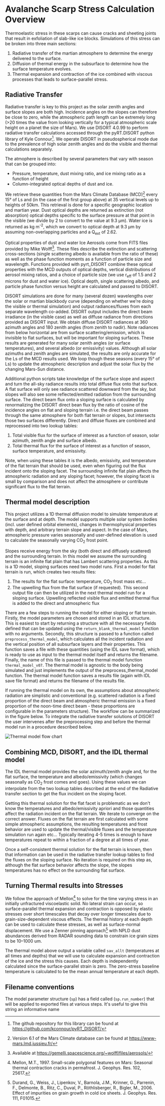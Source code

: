 # Avalanche Scarp Stress Calculation Overview
Thermoelastic stress in these scarps can cause cracks and sheeting joints that result in exfoliation of slab-like ice blocks. Simulations of this stress can be broken into three main sections:
1. Radiative transfer of the martian atmosphere to determine the energy delivered to the surface.
2. Diffusion of thermal energy in the subsurface to determine how the surface temperature evolves.
3. Thermal expansion and contraction of the ice combined with viscous processes that leads to surface-parallel stress.


## Radiative Transfer
Radiative transfer is key to this project as the solar zenith angles and surface slopes are both high. Incidence angles on the slopes can therefore be close to zero, while the atmospheric path length can be extremely long (>20 times the value from looking vertically for a typical atmospheric scale height on a planet the size of Mars). We use DISORT 4.0.99 to perform radiative transfer calculations accessed through the pyRT.DISORT python library of Kyle Connour[^pyrt]. We operate DISORT in pseudospherical mode due to the prevalence of high solar zenith angles and do the visible and thermal calculations separately. 

[^pyrt]: The github repository for this library can be found at https://github.com/kconnour/pyRT_DISORT/

The atmophere is described by several parameters that vary with season that can be grouped into:
* Pressure, temperature, dust mixing ratio, and ice mixing ratio as a function of height
* Column-integrated optical depths of dust and ice.

We retrieve these quantities from the Mars Climate Database (MCD)[^mcd] every 15° of Ls and (in the case of the first group above) at 35 vertical levels up to heights of 50km. This retrieval is done for a specific geographic location and martian year. Dust optical depths are returned as extinction (not absorption) optical depths specific to the surface pressure at that point in the visible (we divide by 2 to convert to the value at 9.3 &mu;m). Water ice is returned as kg m<sup>-2</sup>, which we convert to optical depth at 9.3 &mu;m by assuming non-overlapping particles and a Q<sub>ext</sub> of 2.62.

[^mcd]: Version 6.1 of the Mars Climate database can be found at https://www-mars.lmd.jussieu.fr/ 

Optical properties of dust and water Ice Aerosols come from FITS files provided by Mike Wolff[^wolff_aerosols].  These files describe the extinction and scattering cross-sections (single scattering albedo is available from the ratio of these) as well as the phase function moments as a function of particle size and wavelength. Functions provided with pyrt_DISORT combine these optical properties with the MCD outputs of optical depths, vertical distributions of aerosol mixing ratios, and a choice of particle size (we use r<sub>eff</sub> of 1.5 and 2 microns for dust and water ice). Optical depth, single scattering albedo, and particle phase function versus height are calculated and passed to DISORT.

[^wolff_aerosols]: Available at https://gemelli.spacescience.org/~wolff/files/aerosols/

DISORT simulations are done for many (several dozen) wavelengths over the solar or martian blackbody curve (depending on whether we're doing the visible or thermal simulation) and output radiances/fluxes from each separate wavelength co-added. DISORT output includes the direct beam irradiance (in the visible case) as well as diffuse radiance from directions provided as DISORT input. We obtain diffuse DISORT radiances at 360 azimuth angles and 180 zenith angles (from zenith to nadir). Note radiances from below horizontal are from surface scattering/emission, which is invisible to flat surfaces, but will be important for sloping surfaces. These results are generated for many solar zenith angles (or surface temperatures), and several albedo (or emissivity) values. Although all solar azimuths and zenith angles are simulated, the results are only accurate for the Ls of the MCD results used. We loop though these seasons (every 15° of Ls) to update the atmospheric description and adjust the solar flux by the changing Mars-Sun distance. 

Additional python scripts take knowledge of the surface slope and aspect and turn the all-sky radiance results into total diffuse flux onto that surface.  A flat surface will only see radiance scattered downward from the sky, but slopes will also see some reflected/emitted radiation from the surrounding surface. The direct beam flux onto a sloping surface is calculated by renormalizing the DISORT direct bean flux by the ratio of cosine of the incidence angles on flat and sloping terrain i.e. the direct beam passes through the same atmosphere for both flat terrain or slopes, but intersects those two surfaces differently. Direct and diffuse fluxes are combined and reprocessed into two lookup tables:
1. Total visible flux for the surface of interest as a function of season, solar azimuth, zenith angle and surface albedo.
2. Total thermal flux for the surface of interest as a function of season, surface temperature, and emissivity.

Note, when using these tables it is the albedo, emissivity, and temperature of the flat terrain that should be used, even when figuring out the flux incident onto the sloping facet.  The surrounding infinite flat plain affects the atmospheric radiation and any sloping facet; however, the sloping facet is small by comparison and does not affect the atmosphere or contribute significant flux to the flat terrain.

## Thermal model description

This project utilizes a 1D thermal diffusion model to simulate temperature at the surface and at depth. The model supports multiple solar system bodies (incl. user defined orbital elements), changes in thermophysical properties with depth, and arbitrary terrain slope and aspect.  In the case of Mars, atmospheric pressure varies seasonally and user-defined elevation is used to calculate the seasonally varying CO<sub>2</sub> frost point.

Slopes receive energy from the sky (both direct and diffusely scattered) and the surrounding terrain. In this model we assume the surrounding terrain is an infinite flat plain that has Lambert scattering properties. As this is a 1D model, sloping surfaces need two model runs. First a model for flat terrain is run, which creates two results files:
1. The results for the flat surface: temperature, CO<sub>2</sub> frost mass etc...
2. The upwelling flux from the flat surface (if requested).
This second output file can then be utilized in the next thermal model run for a sloping surface.  Upwelling reflected visible flux and emitted thermal flux is added to the direct and atmospheric flux 

There are a few steps to running the model for either sloping or flat terrain.  Firstly, the model parameters are chosen and stored in an IDL structure. This is easiest to start by returning a structure with all the necessary fields defined that can be updated using the `return_blank_thermal_model` function with no arguments. Secondly, this structure is passed to a function called `preprocess_thermal_model`, which calculates all the incident radiation and the vertical position of all subsurface layers and their properties. This function saves a file with these quantities (using the IDL save format), which is ready to use as input to the thermal model itself and returns the filename.  Finally, the name of this file is passed to the thermal model function `thermal_model_v07`.  The thermal model is agnostic to the body being simulated and just implements the output of the preprocess_thermal_model function. The thermal model function saves a results file (again with IDL save file format) and returns the filename of the results file. 

If running the thermal model on its own, the assumptions about atmospheric radiation are simplistic and conventional (e.g. scattered radiation is a fixed proportion of the direct beam and atmospheric thermal emission is a fixed proportion of the noon-time direct beam - these proportions are configurable in the parameters structure). The workflow can be summarized in the figure below. To integrate the radiative transfer solutions of DISORT the user intervenes after the preprocessing step and before the thermal model run in a procedure described below.

 ![Thermal model flow chart](thermal_processing_logic.jpg)

## Combining MCD, DISORT, and the IDL thermal model
The IDL thermal model provides the solar azimuth/zenith angle and, for the flat surface, the temperature and albedo/emissivity (which changes seasonally as CO<sub>2</sub> frost comes and goes).  Using these values we can interpolate from the two lookup tables described at the end of the Radiative transfer section to get the flux incident on the sloping facet.  

Getting this thermal solution for the flat facet is problematic as we don't know the temperatures and albedo/emissivity apriori and those quantities affect the radiation incident on the flat terrain. We iterate to converge on the correct answer.  Fluxes on the flat terrain are first calculated with some simple atmospheric assumptions, the resulting temperatures and frost behavior are used to update the thermal/visible fluxes and the temperature simulation run again etc... Typically iterating 4-5 times is enough to have temperatures repeat to within a fraction of a degree at all times of year.

Once a self-consistent thermal solution for the flat terrain is known, then that information can be used in the radiative transfer lookup tables to find the fluxes on the sloping surface. No iteration is required on this step as, although the flat surface behavior affects the slope, the slopes temperatures has no effect on the surrounding flat surface.

## Turning Thermal results into Stresses
We follow the approach of Mellon[^Mellon] to solve for the time varying stress in an initially unfractured viscoelastic solid. No lateral strain can occur, so surface-parallel thermal expansion and contraction is opposed by elastic stresses over short timescales that decay over longer timescales due to grain-size-dependent viscous effects. The thermal history at each depth can be used to calculate these stresses, as well as surface-normal displacement. We use a Zenner pinning approach[^Durand] with NPLD dust abundances derived from RADAR sounding data to constrain ice grain sizes to be 10–1000 um.

[^Mellon]: Mellon, M.T., 1997. Small-scale polygonal features on Mars: Seasonal thermal contraction cracks in permafrost. J. Geophys. Res. 102, 25617.
[^Durand]: Durand, G., Weiss, J., Lipenkov, V., Barnola, J.M., Krinner, G., Parrenin, F., Delmonte, B., Ritz, C., Duval, P., Röthlisberger, R., Bigler, M., 2006. Effect of impurities on grain growth in cold ice sheets. J. Geophys. Res. 111, F01015.

The thermal model above output a variable called `sav_allt` (temperatures at all times and depths) that we will use to calculate expansion and contraction of the ice and the stress this causes. Each depth is independently calculated since the surface-parallel strain is zero. The zero-stress baseline temperature is calculated to be the mean annual temperature at each depth.

## Filename conventions
The model parameter structure (`sp`) has a field called (`sp.run_number`) that will be applied to exported files at various steps.  It's useful to give this string an informative name 

